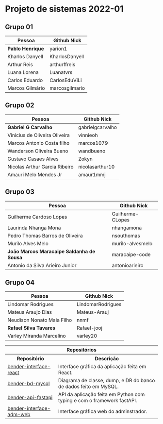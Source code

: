 # Projeto de sistemas 2022-01


## Grupo 01

| Pessoa | Github Nick |
|----|----|
| **Pablo Henrique** | yarion1  |
| Kharlos Danyell | KharlosDanyell  |
| Arthur Reis | arthurffreis  |
| Luana Lorena  | Luanatvrs  |
| Carlos Eduardo  | CarlosEduViLi  |
| Marcos Gilmário  | marcosgilmario  |

## Grupo 02

| Pessoa | Github Nick |
|-----|----|
| **Gabriel G Carvalho** | gabrielgcarvalho |
| Vinicius de Oliveira Oliveira | vinnieoh |
| Marcos Antonio Costa filho | marcos1079 |
| Wanderson Oliveira Bueno | wandbueno |
| Gustavo Casaes Alves | Zokyn | 
| Nicolas Arthur Garcia Ribeiro | nicolasarthur10 |
| Amauri Melo Mendes Jr | amaur1mmj |

## Grupo 03

| Pessoa | Github Nick |
|----|----|
| Guilherme Cardoso Lopes | Guilherme-CLopes  |
| Laurinda Nhanga Mona  | nhangamona  |
| Pedro Thomas Barros de Oliveira | nsouthomas |
| Murilo Alves Melo  | murilo-alvesmelo  |
| **João Marcos Maracaipe Saldanha de Sousa** | maracaipe-code  |
| Antonio da Silva Arieiro Junior | antonioarieiro  |


  
## Grupo 04

<div align="center">


  | Pessoa | Github Nick |
  |----|----|
  | Lindomar Rodrigues | LindomarRodrigues  |
  | Mateus Araujo Dias | Mateus-Arauj |
  | Neudison Nonato Maia Filho  | nnmf  |
  | **Rafael Silva Tavares**  | Rafael-jooj  |
  | Varley Miranda Marcelino  | varley20  |
  
</div>

<div align="center">
 
  <table>
    <tr>
      <th colspan="2">Repositórios</td>
    </tr>
    <tr>
      <th>Repositório</td>
      <th>Descrição</td>
    </tr>
    <tr>
      <td><a href="https://github.com/LindomarRodrigues/bender-interface-react">bender-interface-react</a></td>
      <td>Interface gráfica da aplicação feita em React.</td>
    </tr>
    <tr>
      <td><a href="https://github.com/LindomarRodrigues/bender-bd-mysql">bender-bd-mysql</a></td>
      <td>Diagrama de classe, dump, e DR do banco de dados feito em MySQL.</td>
    </tr>
    <tr>
      <td><a href="https://github.com/LindomarRodrigues/bender-api-fastapi">bender-api-fastapi</a></td>
      <td>API da aplicação feita em Python com typing e com o framework fastAPI.</td>
    </tr>
    <tr>
      <td><a href="https://github.com/murilo-alvesmelo/bender-interface-web-react">bender-interface-adm-web</a></td>
      <td>Interface gráfica web do adminstrador.</td>
    </tr>
  </table>
  
</div>
